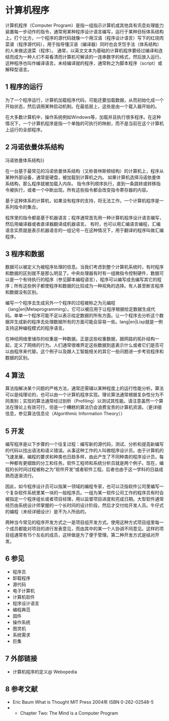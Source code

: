# 计算机程序



计算机程序（Computer Program）是指一组指示计算机或其他具有讯息处理能力装置每一步动作的指令，通常用某种程序设计语言编写，运行于某种目标体系结构上。打个比方，一个程序的源代码就像一个用汉语（程序设计语言）写下的红烧肉菜谱（程序源代码），用于指导懂汉语（编译器）同时也会烹饪手法（体系结构）的人来做这道菜（程序）。 通常，以英文文本为基础的计算机程序要经过编译和连结而成为一种人们不易看清而计算机可解读的一连串数字的格式，然后放入运行。这种程序也叫作编译语言。未经编译就的程序，通常称之为脚本程序（script）或解释型语言。



## 1 程序的运行

为了一个程序运行，计算机加载程序代码，可能还要加载数据，从而初始化成一个开始状态，然后调用某种启动机制。在最低层上，这些是由一个载入器开始的。

在大多数计算机中，操作系统例如Windows等，加载并且执行很多程序。在这种情况下，一个计算机程序是指一个单独的可执行的映射，而不是当前在这个计算机上运行的全部程序。



## 2 冯诺依曼体系结构

冯诺依曼体系结构}}

在一台基于最常见的冯诺依曼体系结构（又称普林斯顿结构）的计算机上，程序从某种外部设备，通常是硬盘，被加载到计算机之内。 如果计算机选择冯诺依曼体系结构，那么程序就被加载入内存。 指令序列顺序执行，直到一条跳转或转移指令被执行，或者一个中断出现。所有这些指令都会改变指令寄存器的内容。

基于这种体系的计算机，如果没有程序的支持，将无法工作。一个计算机程序是一系列指令的集合。

程序里的指令都是基于机器语言；程序通常首先用一种计算机程序设计语言编写，然后用编译器或者直译器翻译成机器语言。 有时，也可以用汇编语言编程，汇编语言实质就是表示机器语言的一组记号－在这种情况下，用于翻译的程序叫做汇编程序。



## 3 程序和数据

数据可以被定义为被程序处理的信息。当我们考虑到整个计算机系统时，有时程序和数据的区别就不是那么明显了。中央处理器有时有一组微指令控制硬件，数据可以是一个有待执行的程序（参见脚本编程语言），程序可以编写成去编写其它的程序；所有这些例子都使程序和数据的比较成为一种视角的选择。有人甚至断言程序和数据没有区别。

编写一个程序去生成另外一个程序的过程被称之为元编程（lang|en|Metaprogramming）。它可以被应用于让程序根据给定数据生成代码。单单一个程序可能不足以表示给定数据的所有方面。让一个程序去分析这个数据并生成新的程序去处理数据所有的方面可能会容易一些。lang|en|Lisp就是一例支持这种编程模式的程序语言。

在神经网络里储存的权重是一种数据。正是这些权重数据，跟网路的拓扑结构一起，定义了网络的行为。人们通常很难界定这些数据到底表示什么或者它们是否可以由程序来代替。这个例子以及跟人工智能相关的其它一些问题进一步考验程序和数据的区别。



## 4 算法

算法指解决某个问题的严格方法，通常还需辅以某种程度上的运行性能分析。算法可以是纯理论的，也可以由一个计算机程序实现。理论算法通常根据复杂性分为不同类别；实现的算法通常经过剖析（Profiling）以测试其性能。请注意虽然一个算法在理论上有效可行，但是一个糟糕的算法仍会浪费宝贵的计算机资源。（更详细信息，参见算法信息论（Algorithmic Information Theory））



## 5 开发

编写程序是以下步骤的一个往复过程：编写新的源代码，测试、分析和提高新编写的代码以找出语法和语义错误。从事这种工作的人叫做程序设计员。由于计算机的飞速发展，编程的要求和种类也日趋多样，由此产生了不同种类的程序设计员，每一种都有更细致的分工和任务。软件工程师和系统分析员就是两个例子。现在，编程的长时间过程被称之为“软件开发”或者软件工程。后者也由于这一学科的日益成熟而逐渐流行。

因此，如今程序设计员可以指某一领域的编程专家，也可以泛指软件公司里编写一个复杂软件系统里某一块的一般程序员。一组为某一软件公司工作的程序员有时会被指定一个程序组长或者项目经理，用以监督项目进度和完成日期。大型软件通常经历由系统设计师掌握的一个长时间的设计阶段，然后才交付给开发人员。牛仔式的编程（未经详细设计）是不为人所齿的。

两种当今常见的程序开发方式之一是项目组开发方式。使用这种方式项目组里每一个成员都能对项目的进行发表意见，而由其中的某一个人协调不同意见。这样的项目组通常有15个左右的成员，这样做是为了便于管理。第二种开发方式是结对开发。



## 6 参见

* 程序员
* 卸载程序
* 源代码
* 电子计算机
* 计算机软件
* 程序设计语言
* 编程典范
* 固件
* 操作系统
* 图灵机
* 系统需求
* 巨集



## 7 外部链接

* 计算机程序的定义@ Webopedia



## 8 参考文献

* Eric Baum What is Thought MIT Press 2004年 ISBN 0-262-02548-5
* - Chapter Two: The Mind is a Computer Program



